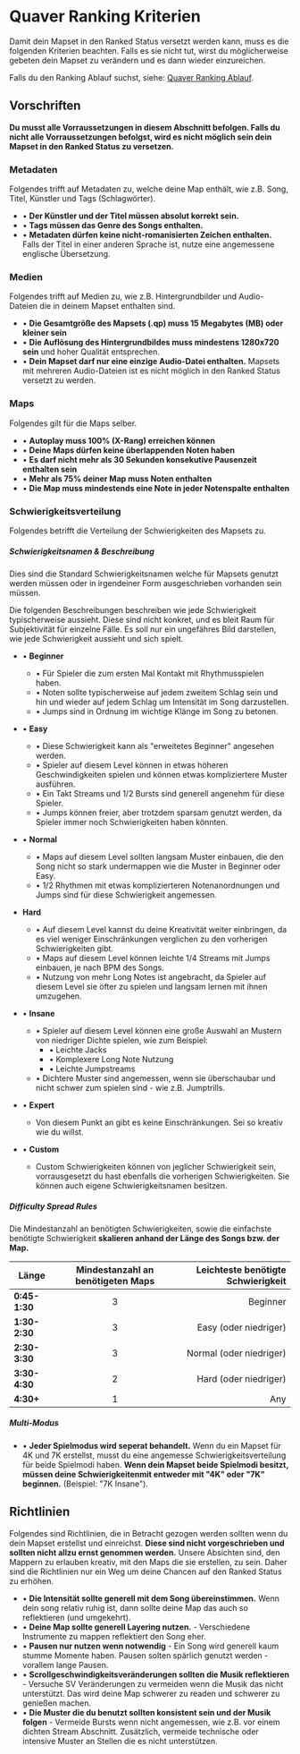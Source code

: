 # Quaver Ranking Kriterien

Damit dein Mapset in den Ranked Status versetzt werden kann, muss es die folgenden Kriterien beachten. Falls es sie nicht tut, wirst du möglicherweise gebeten dein Mapset zu verändern und es dann wieder einzureichen.

Falls du den Ranking Ablauf suchst, siehe: [Quaver Ranking Ablauf](/Ranking/Process).

## Vorschriften

**Du musst alle Vorraussetzungen in diesem Abschnitt befolgen. Falls du nicht alle Vorraussetzungen befolgst, wird es nicht möglich sein dein Mapset in den Ranked Status zu versetzen.**

### Metadaten

Folgendes trifft auf Metadaten zu, welche deine Map enthält, wie z.B. Song, Titel, Künstler und Tags (Schlagwörter).

* • **Der Künstler und der Titel müssen absolut korrekt sein.**
* • **Tags müssen das Genre des Songs enthalten.**
* • **Metadaten dürfen keine nicht-romanisierten Zeichen enthalten.** Falls der Titel in einer anderen Sprache ist, nutze eine angemessene englische Übersetzung.

### Medien

Folgendes trifft auf Medien zu, wie z.B. Hintergrundbilder und Audio-Dateien die in deinem Mapset enthalten sind.

* • **Die Gesamtgröße des Mapsets (.qp) muss 15 Megabytes (MB) oder kleiner sein**
* • **Die Auflösung des Hintergrundbildes muss mindestens 1280x720 sein** und hoher Qualität entsprechen.
* • **Dein Mapset darf nur eine einzige Audio-Datei enthalten.** Mapsets mit mehreren Audio-Dateien ist es nicht möglich in den Ranked Status versetzt zu werden.

### Maps 

Folgendes gilt für die Maps selber.

* • **Autoplay muss 100% (X-Rang) erreichen können**
* • **Deine Maps dürfen keine überlappenden Noten haben**
* • **Es darf nicht mehr als 30 Sekunden konsekutive Pausenzeit enthalten sein**
* • **Mehr als 75% deiner Map muss Noten enthalten**
* • **Die Map muss mindestends eine Note in jeder Notenspalte enthalten**

### Schwierigkeitsverteilung

Folgendes betrifft die Verteilung der Schwierigkeiten des Mapsets zu.

##### Schwierigkeitsnamen & Beschreibung

Dies sind die Standard Schwierigkeitsnamen welche für Mapsets genutzt werden müssen oder in irgendeiner Form ausgeschrieben vorhanden sein müssen.

Die folgenden Beschreibungen beschreiben wie jede Schwierigkeit typischerweise aussieht. Diese sind nicht konkret, und es bleit Raum für Subjektivität für einzelne Fälle. Es soll nur ein ungefähres Bild darstellen, wie jede Schwierigkeit aussieht und sich spielt.

* • **Beginner**
     * • Für Spieler die zum ersten Mal Kontakt mit Rhythmusspielen haben. 
     * • Noten sollte typischerweise auf jedem zweitem Schlag sein und hin und wieder auf jedem Schlag um Intensität im Song darzustellen.
     * • Jumps sind in Ordnung im wichtige Klänge im Song zu betonen.
     
* • **Easy** 
     * • Diese Schwierigkeit kann als "erweitetes Beginner" angesehen werden. 
     * • Spieler auf diesem Level können in etwas höheren Geschwindigkeiten spielen und können etwas kompliziertere Muster ausführen.
     * • Ein Takt Streams und 1/2 Bursts sind generell angenehm für diese Spieler.
     * • Jumps können freier, aber trotzdem sparsam genutzt werden, da Spieler immer noch Schwierigkeiten haben könnten.
     
* • **Normal**
     * • Maps auf diesem Level sollten langsam Muster einbauen, die den Song nicht so stark undermappen wie die Muster in Beginner oder Easy.
     * • 1/2 Rhythmen mit etwas komplizierteren Notenanordnungen und Jumps sind für diese Schwierigkeit angemessen.
     
* **Hard** 
     * • Auf diesem Level kannst du deine Kreativität weiter einbringen, da es viel weniger Einschränkungen verglichen zu den vorherigen Schwierigkeiten gibt.
     * • Maps auf diesem Level können leichte 1/4 Streams mit Jumps einbauen, je nach BPM des Songs.
     * • Nutzung von mehr Long Notes ist angebracht, da Spieler auf diesem Level sie öfter zu spielen und langsam lernen mit ihnen umzugehen.
* • **Insane**
     * • Spieler auf diesem Level können eine große Auswahl an Mustern von niedriger Dichte spielen, wie zum Beispiel:
          * • Leichte Jacks
          * • Komplexere Long Note Nutzung
          * • Leichte Jumpstreams
     * • Dichtere Muster sind angemessen, wenn sie überschaubar und nicht schwer zum spielen sind - wie z.B. Jumptrills.
* • **Expert** 
     * Von diesem Punkt an gibt es keine Einschränkungen. Sei so kreativ wie du willst.
* • **Custom** 
     * Custom Schwierigkeiten können von jeglicher Schwierigkeit sein, vorrausgesetzt du hast ebenfalls die vorherigen Schwierigkeiten. Sie können auch eigene Schwierigkeitsnamen besitzen.

##### Difficulty Spread Rules

Die Mindestanzahl an benötigten Schwierigkeiten, sowie die einfachste benötigte Schwierigkeit **skalieren anhand der Länge des Songs bzw. der Map.**

| Länge       | Mindestanzahl an benötigeten Maps         | Leichteste benötigte Schwierigkeit  |
| ------------- |:-------------:| -----:| 
| **0:45-1:30**      | 3 | Beginner |
| **1:30-2:30**      | 3      |   Easy (oder niedriger) |
| **2:30-3:30** | 3      |    Normal (oder niedriger) |
| **3:30-4:30** | 2      |    Hard (oder niedriger) |
| **4:30+** | 1      |    Any |

##### Multi-Modus
* • **Jeder Spielmodus wird seperat behandelt.** Wenn du ein Mapset für 4K und 7K erstellst, musst du eine angemesse Schwierigkeitsverteilung für beide Spielmodi haben. **Wenn dein Mapset beide Spielmodi besitzt, müssen deine Schwierigkeitenmit entweder mit "4K" oder "7K" beginnen.** (Beispiel: "7K Insane").

## Richtlinien

Folgendes sind Richtlinien, die in Betracht gezogen werden sollten wenn du dein Mapset erstellst und einreichst. **Diese sind nicht vorgeschrieben und sollten nicht allzu ernst genommen werden.** Unsere Absichten sind, den Mappern zu erlauben kreativ, mit den Maps die sie erstellen, zu sein. Daher sind die Richtlinien nur ein Weg um deine Chancen auf den Ranked Status zu erhöhen.

* • **Die Intensität sollte generell mit dem Song übereinstimmen.** Wenn dein song relativ ruhig ist, dann sollte deine Map das auch so reflektieren (und umgekehrt).
* • **Deine Map sollte generell Layering nutzen.** - Verschiedene Instrumente zu mappen reflektiert den Song eher.
* • **Pausen nur nutzen wenn notwendig** - Ein Song wird generell kaum stumme Momente haben. Pausen solten spärlich genutzt werden - vorallem lange Pausen.
* • **Scrollgeschwindigkeitsveränderungen sollten die Musik reflektieren** - Versuche SV Veränderungen zu vermeiden wenn die Musik das nicht unterstützt. Das wird deine Map schwerer zu readen und schwerer zu genießen machen.
* • **Die Muster die du benutzt sollten konsistent sein und der Musik folgen** - Vermeide Bursts wenn nicht angemessen, wie z.B. vor einem dichten Stream Abschnitt. Zusätzlich, vermeide technische oder intensive Muster an Stellen die es nicht unterstützen. 
